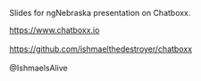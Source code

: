 Slides for ngNebraska presentation on Chatboxx.

https://www.chatboxx.io
<br /><br />
https://github.com/ishmaelthedestroyer/chatboxx
<br /><br />
@IshmaelsAlive